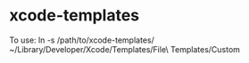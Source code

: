 # xcode-templates

To use:
ln -s /path/to/xcode-templates/ ~/Library/Developer/Xcode/Templates/File\ Templates/Custom

